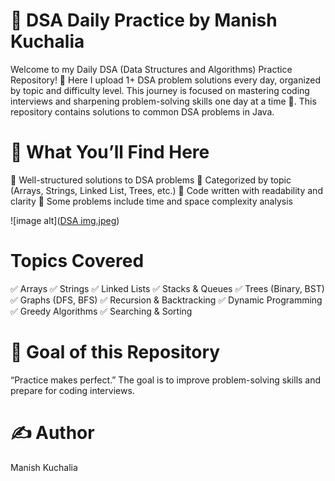 # 📘 DSA Daily Practice by Manish Kuchalia
Welcome to my Daily DSA (Data Structures and Algorithms) Practice Repository! 🚀
Here I upload 1+ DSA problem solutions every day, organized by topic and difficulty level.
This journey is focused on mastering coding interviews and sharpening problem-solving skills one day at a time 💪.
This repository contains solutions to common DSA problems in Java.

# 📌 What You’ll Find Here
🔹 Well-structured solutions to DSA problems
🔹 Categorized by topic (Arrays, Strings, Linked List, Trees, etc.)
🔹 Code written with readability and clarity
🔹 Some problems include time and space complexity analysis

![image alt]([DSA img.jpeg](https://github.com/manishkuchalia12/-DataStructures-Algorithms-/blob/0e9794935eadd48cd62b44ea091beb4c23dc577a/DSA%20img.jpeg))

#  Topics Covered
✅ Arrays
✅ Strings
✅ Linked Lists
✅ Stacks & Queues
✅ Trees (Binary, BST)
✅ Graphs (DFS, BFS)
✅ Recursion & Backtracking
✅ Dynamic Programming
✅ Greedy Algorithms
✅ Searching & Sorting

# 🧠 Goal of this Repository
“Practice makes perfect.”
The goal is to improve problem-solving skills and prepare for coding interviews.

# ✍️ Author
Manish Kuchalia

